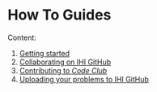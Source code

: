 # How To Guides

Content:
1. [Getting started](how_to_guides/getting_started)
1. [Collaborating on IHI GitHub](how_to_guides/ihi_github)
1. [Contributing to _Code Club_](how_to_guides/contributing)
1. [Uploading your problems to IHI GitHub](how_to_guides/upload_problem)
